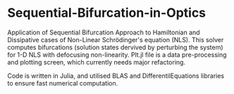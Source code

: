 # Sequential-Bifurcation-in-Optics
Application of Sequential Bifurcation Approach to Hamiltonian and Dissipative cases of Non-Linear Schrödinger's equation (NLS). This solver computes bifurcations 
(solution states dervived by perturbing the system) for 1-D NLS with defocusing non-linearity.
Plt.jl file is a data pre-processing and plotting screen, which currently needs major refactoring.

Code is written in Julia, and utilised BLAS and DifferentilEquations libraries to ensure fast numerical computation.
